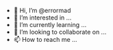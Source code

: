 - 👋 Hi, I’m @errormad
- 👀 I’m interested in ...
- 🌱 I’m currently learning ...
- 💞️ I’m looking to collaborate on ...
- 📫 How to reach me ...

<!---
errormad/errormad is a ✨ special ✨ repository because its `README.md` (this file) appears on your GitHub profile.
You can click the Preview link to take a look at your changes.
--->
